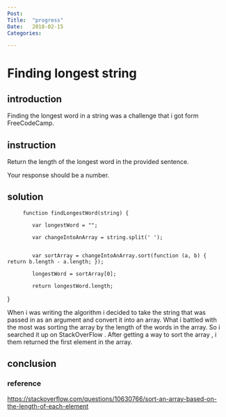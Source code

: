 ```yaml
---
Post:
Title:  "progress"
Date:   2018-02-15
Categories:

---
```

# Finding longest string 

## introduction

 Finding the longest word in a string was a challenge that i got form FreeCodeCamp.

 ## instruction 
Return the length of the longest word in the provided sentence.

Your response should be a number.


## solution 

         function findLongestWord(string) {

            var longestWord = "";

            var changeIntoAnArray = string.split(' ');


            var sortArray = changeIntoAnArray.sort(function (a, b) { return b.length - a.length; });
            
            longestWord = sortArray[0];

            return longestWord.length;

}

When i was writing the algorithm i decided to take the string that was passed in as an argument and convert it into an array. What i battled with the most was sorting the array by the length of the words in the array. So i searched it up on StackOverFlow . After getting a way to sort the array , i them returned the first element in the array.

## conclusion 



### reference 

https://stackoverflow.com/questions/10630766/sort-an-array-based-on-the-length-of-each-element

